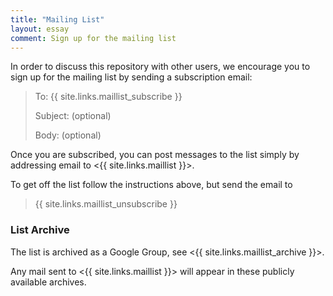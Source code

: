 ```yaml
---
title: "Mailing List"
layout: essay
comment: Sign up for the mailing list
---
```


In order to discuss this repository with other users, we encourage you
to sign up for the mailing list by sending a subscription email:

> To: {{ site.links.maillist_subscribe }}
>
> Subject: (optional)
>
> Body: (optional)

Once you are subscribed, you can post messages to the list simply by
addressing email to <{{ site.links.maillist }}>.

To get off the list follow the instructions above, but send the email
to

> {{ site.links.maillist_unsubscribe }}

### List Archive

The list is archived as a Google Group, see <{{
site.links.maillist_archive }}>.

Any mail sent to <{{ site.links.maillist }}> will appear in
these publicly available archives.
